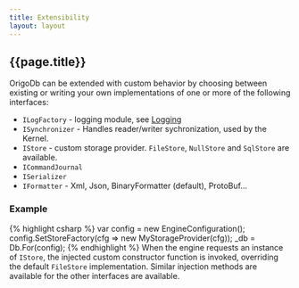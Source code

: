 ```yaml
---
title: Extensibility
layout: layout
---
```

## {{page.title}}
OrigoDb can be extended with custom behavior by choosing between existing or writing your own implementations of one or more of the following interfaces:
* `ILogFactory` - logging module, see [Logging](/docs/logging)
* `ISynchronizer` - Handles reader/writer sychronization, used by the Kernel.
* `IStore` - custom storage provider. `FileStore`, `NullStore` and `SqlStore` are available.
* `ICommandJournal`
* `ISerializer`
* `IFormatter` - Xml, Json, BinaryFormatter (default), ProtoBuf...

###  Example
{% highlight csharp %}
    var config = new EngineConfiguration();
    config.SetStoreFactory(cfg => new MyStorageProvider(cfg));
    _db = Db.For<MyModel>(config);
{% endhighlight %}
When the engine requests an instance of `IStore`, the injected custom constructor function is invoked,
overriding the default `FileStore` implementation. Similar injection methods are available for the other interfaces are available.
